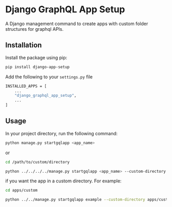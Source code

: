 # Django GraphQL App Setup

A Django management command to create apps with custom folder structures for graphql APIs.

## Installation

Install the package using pip:

```bash
pip install django-app-setup
```

Add the following to your `settings.py` file

```bash
INSTALLED_APPS = [
    ...
    "django_graphql_app_setup",
    ...
]
```

## Usage

In your project directory, run the following command:

```bash
python manage.py startgqlapp <app_name>
```

or

```bash
cd /path/to/custom/directory

python ../../../../manage.py startgqlapp <app_name> --custom-directory /path/to/custom/directory
```

if you want the app in a custom directory. For example:

```bash
cd apps/custom

python ../../manage.py startgqlapp example --custom-directory apps/custom
